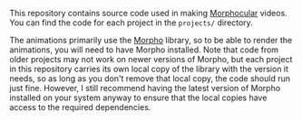 This repository contains source code used in making [Morphocular](https://www.youtube.com/channel/UCu7Zwf4X_OQ-TEnou0zdyRA) videos. You can find the code for each project in the `projects/` directory.

The animations primarily use the [Morpho](https://github.com/morpho-matters/morpholib) library, so to be able to render the animations, you will need to have Morpho installed. Note that code from older projects may not work on newer versions of Morpho, but each project in this repository carries its own local copy of the library with the version it needs, so as long as you don't remove that local copy, the code should run just fine. However, I still recommend having the latest version of Morpho installed on your system anyway to ensure that the local copies have access to the required dependencies.
